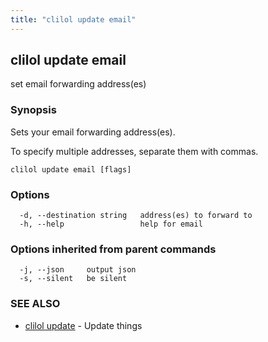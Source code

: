 ```yaml
---
title: "clilol update email"
---
```

## clilol update email

set email forwarding address(es)

### Synopsis

Sets your email forwarding address(es).
	
To specify multiple addresses, separate them with commas.

```
clilol update email [flags]
```

### Options

```
  -d, --destination string   address(es) to forward to
  -h, --help                 help for email
```

### Options inherited from parent commands

```
  -j, --json     output json
  -s, --silent   be silent
```

### SEE ALSO

* [clilol update](clilol_update.md)	 - Update things

